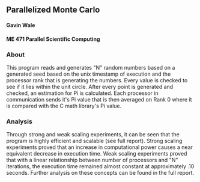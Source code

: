 ## Parallelized Monte Carlo

#### Gavin Wale

#### ME 471 Parallel Scientific Computing

### About
This program reads and generates "N" random numbers based on a generated seed based on the unix timestamp of execution and the processor rank that is generating the numbers. Every value is checked to see if it lies within the unit circle. After every point is generated and checked, an estimation for Pi is calculated. Each processor in communication sends it's Pi value that is then averaged on Rank 0 where it is compared with the C math library's Pi value.

### Analysis
Through strong and weak scaling experiments, it can be seen that the program is highly efficient and scalable (see full report). Strong scaling experiments proved that an increase in computational power causes a near equivalent decrease in execution time. Weak scaling experiments proved that with a linear relationship between number of processors and "N" iterations, the execution time remained almost constant at approximately .10 seconds. Further analysis on these concepts can be found in the full report.